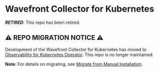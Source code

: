 # Wavefront Collector for Kubernetes

***RETIRED***: This repo has been retired.

## ⚠️ REPO MIGRATION NOTICE ⚠️

Development of the Wavefront Collector for Kubernetes has moved to [Observability for Kubernetes Operator](https://github.com/wavefrontHQ/observability-for-kubernetes). This repo is no longer maintained.

**Note**: For details on migrating, see [Migrate from Manual Installation](https://github.com/wavefrontHQ/observability-for-kubernetes/blob/main/docs/operator/migration.md#migrate-from-manual-installation).
